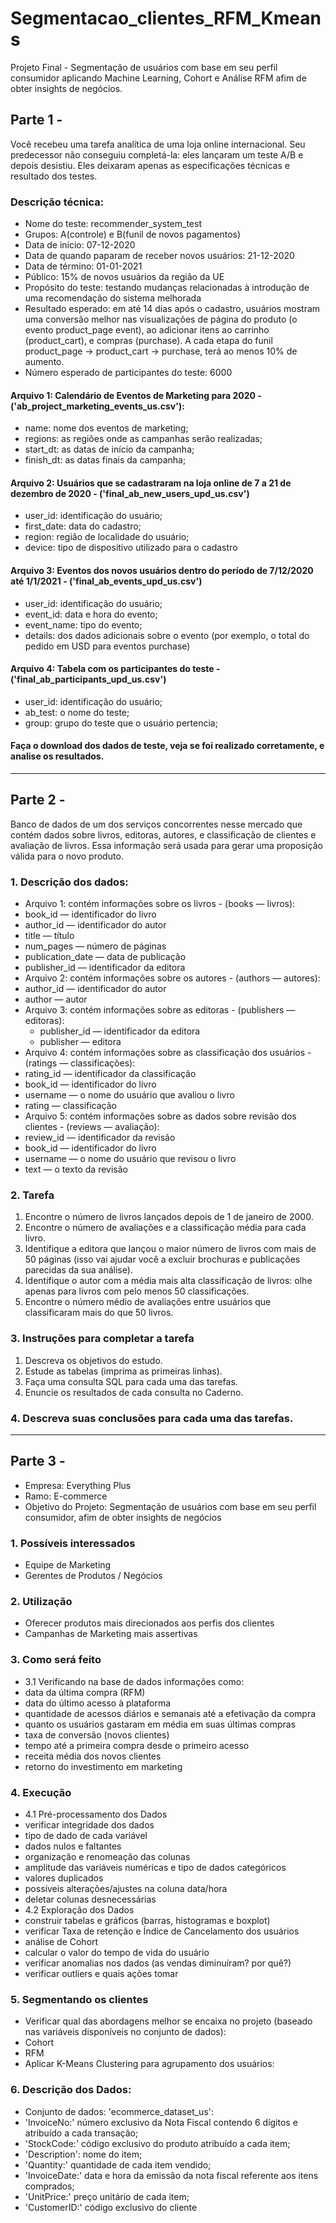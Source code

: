 # Segmentacao_clientes_RFM_Kmeans
Projeto Final - Segmentação de usuários com base em seu perfil consumidor aplicando Machine Learning, Cohort e Análise RFM afim de obter insights de negócios.


## Parte 1 - 
Você recebeu uma tarefa analítica de uma loja online internacional. Seu predecessor não conseguiu completá-la: eles lançaram um teste A/B e depois desistiu. Eles deixaram apenas as especificações técnicas e resultado dos testes.

### Descrição técnica:
 - Nome do teste: recommender_system_test
 - Grupos: A(controle) e B(funil de novos pagamentos)
 - Data de início: 07-12-2020
 - Data de quando paparam de receber novos usuários: 21-12-2020
 - Data de término: 01-01-2021
 - Público: 15% de novos usuários da região da UE
 - Propósito do teste: testando mudanças relacionadas à introdução de uma recomendação do sistema melhorada
 - Resultado esperado: em até 14 dias após o cadastro, usuários mostram uma conversão melhor nas visualizações de página do produto (o evento product_page event), ao adicionar itens ao carrinho (product_cart), e compras (purchase). A cada etapa do funil product_page → product_cart → purchase, terá ao menos 10% de aumento.
 - Número esperado de participantes do teste: 6000
#### Arquivo 1: Calendário de Eventos de Marketing para 2020 - ('ab_project_marketing_events_us.csv'):
  - name: nome dos eventos de marketing;
  - regions: as regiões onde as campanhas serão realizadas;
  - start_dt: as datas de início da campanha;
  - finish_dt: as datas finais da campanha;
#### Arquivo 2: Usuários que se cadastraram na loja online de 7 a 21 de dezembro de 2020 - ('final_ab_new_users_upd_us.csv')
  - user_id: identificação do usuário;
  - first_date: data do cadastro;
  - region: região de localidade do usuário;
  - device: tipo de dispositivo utilizado para o cadastro
#### Arquivo 3: Eventos dos novos usuários dentro do período de 7/12/2020 até 1/1/2021 - ('final_ab_events_upd_us.csv')
  - user_id: identificação do usuário;
  - event_id: data e hora do evento;
  - event_name: tipo do evento;
  - details: dos dados adicionais sobre o evento (por exemplo, o total do pedido em USD para eventos purchase)
#### Arquivo 4: Tabela com os participantes do teste - ('final_ab_participants_upd_us.csv')
  - user_id: identificação do usuário;
  - ab_test: o nome do teste;
  - group: grupo do teste que o usuário pertencia;
#### Faça o download dos dados de teste, veja se foi realizado corretamente, e analise os resultados.
___________________________________________________________________

## Parte 2 - 
Banco de dados de um dos serviços concorrentes nesse mercado que contém dados sobre livros, editoras, autores, e classificação de clientes e avaliação de livros. Essa informação será usada para gerar uma proposição válida para o novo produto.

### 1. Descrição dos dados:
 - Arquivo 1: contém informações sobre os livros - (books — livros):
  - book_id — identificador do livro
  - author_id — identificador do autor
  - title — título
  - num_pages — número de páginas
  - publication_date — data de publicação
  - publisher_id — identificador da editora
 - Arquivo 2: contém informações sobre os autores - (authors — autores):
  - author_id — identificador do autor
  - author — autor
- Arquivo 3: contém informações sobre as editoras - (publishers — editoras):
  - publisher_id — identificador da editora
  - publisher — editora
 - Arquivo 4: contém informações sobre as classificação dos usuários - (ratings — classificações):
  - rating_id — identificador da classificação
  - book_id — identificador do livro
  - username — o nome do usuário que avaliou o livro
  - rating — classificação
 - Arquivo 5: contém informações sobre as dados sobre revisão dos clientes - (reviews — avaliação):
  - review_id — identificador da revisão
  - book_id — identificador do livro
  - username — o nome do usuário que revisou o livro
  - text — o texto da revisão

### 2. Tarefa
   1. Encontre o número de livros lançados depois de 1 de janeiro de 2000.
   2. Encontre o número de avaliações e a classificação média para cada livro.
   3. Identifique a editora que lançou o maior número de livros com mais de 50 páginas (isso vai ajudar você a excluir brochuras e publicações parecidas da sua análise).
   4. Identifique o autor com a média mais alta classificação de livros: olhe apenas para livros com pelo menos 50 classificações.
   5. Encontre o número médio de avaliações entre usuários que classificaram mais do que 50 livros.

### 3. Instruções para completar a tarefa
   1. Descreva os objetivos do estudo.
   2. Estude as tabelas (imprima as primeiras linhas).
   3. Faça uma consulta SQL para cada uma das tarefas.
   4. Enuncie os resultados de cada consulta no Caderno.

### 4. Descreva suas conclusões para cada uma das tarefas.
____________________________________________________
## Parte 3 - 
 - Empresa: Everything Plus
 - Ramo: E-commerce
 - Objetivo do Projeto: Segmentação de usuários com base em seu perfil consumidor, afim de obter insights de negócios
### 1. Possíveis interessados
 - Equipe de Marketing
 - Gerentes de Produtos / Negócios
### 2. Utilização
 - Oferecer produtos mais direcionados aos perfis dos clientes
 - Campanhas de Marketing mais assertivas
### 3. Como será feito
 - 3.1 Verificando na base de dados informações como:
  - data da última compra (RFM)
  - data do último acesso à plataforma
  - quantidade de acessos diários e semanais até a efetivação da compra
  - quanto os usuários gastaram em média em suas últimas compras
  - taxa de conversão (novos clientes)
  - tempo até a primeira compra desde o primeiro acesso
  - receita média dos novos clientes
  - retorno do investimento em marketing
### 4. Execução
 - 4.1 Pré-processamento dos Dados
  - verificar integridade dos dados
  - tipo de dado de cada variável
  - dados nulos e faltantes
  - organização e renomeação das colunas
  - amplitude das variáveis numéricas e tipo de dados categóricos
  - valores duplicados
  - possíveis alterações/ajustes na coluna data/hora
  - deletar colunas desnecessárias
 - 4.2 Exploração dos Dados
  - construir tabelas e gráficos (barras, histogramas e boxplot)
  - verificar Taxa de retenção e Índice de Cancelamento dos usuários
  - análise de Cohort
  - calcular o valor do tempo de vida do usuário
  - verificar anomalias nos dados (as vendas diminuíram? por quê?)
  - verificar outliers e quais ações tomar
### 5. Segmentando os clientes
 - Verificar qual das abordagens melhor se encaixa no projeto (baseado nas variáveis disponíveis no conjunto de dados):
  - Cohort
  - RFM
  - Aplicar K-Means Clustering para agrupamento dos usuários:
### 6. Descrição dos Dados:
 - Conjunto de dados: 'ecommerce_dataset_us':
  - 'InvoiceNo:' número exclusivo da Nota Fiscal contendo 6 dígitos e atribuído a cada transação;
  - 'StockCode:' código exclusivo do produto atribuído a cada item;
  - 'Description': nome do item;
  - 'Quantity:' quantidade de cada item vendido;
  - 'InvoiceDate:' data e hora da emissão da nota fiscal referente aos itens comprados;
  - 'UnitPrice:' preço unitário de cada item;
  - 'CustomerID:' código exclusivo do cliente
